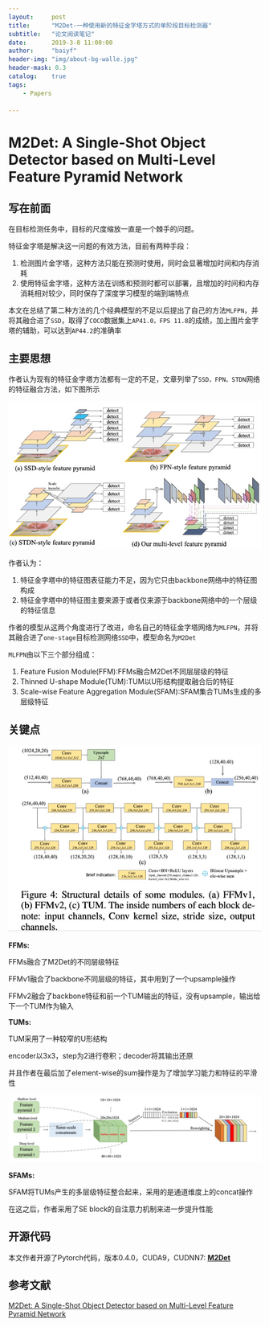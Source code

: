 ```yaml
---
layout:     post
title:      "M2Det-一种使用新的特征金字塔方式的单阶段目标检测器"
subtitle:   "论文阅读笔记"
date:       2019-3-8 11:00:00
author:     "baiyf"
header-img: "img/about-bg-walle.jpg"
header-mask: 0.3
catalog:    true
tags:
    - Papers

---
```


# M2Det: A Single-Shot Object Detector based on Multi-Level Feature Pyramid Network

## 写在前面

在目标检测任务中，目标的尺度缩放一直是一个棘手的问题。

特征金字塔是解决这一问题的有效方法，目前有两种手段：

1. 检测图片金字塔，这种方法只能在预测时使用，同时会显著增加时间和内存消耗
2. 使用特征金字塔，这种方法在训练和预测时都可以部署，且增加的时间和内存消耗相对较少，同时保存了深度学习模型的端到端特点

本文在总结了第二种方法的几个经典模型的不足以后提出了自己的方法`MLFPN`，并将其融合进了`SSD`，取得了`COCO`数据集上`AP41.0，FPS 11.8`的成绩，加上图片金字塔的辅助，可以达到`AP44.2`的准确率

## 主要思想

作者认为现有的特征金字塔方法都有一定的不足，文章列举了`SSD，FPN，STDN`网络的特征融合方法，如下图所示

![FP](/img/post/FP.jpg)

作者认为：

1. 特征金字塔中的特征图表征能力不足，因为它只由backbone网络中的特征图构成
2. 特征金字塔中的特征图主要来源于或者仅来源于backbone网络中的一个层级的特征信息

作者的模型从这两个角度进行了改进，命名自己的特征金字塔网络为`MLFPN`，并将其融合进了`one-stage`目标检测网络`SSD`中，模型命名为`M2Det`

`MLFPN`由以下三个部分组成：

1. Feature Fusion Module(FFM):FFMs融合M2Det不同层层级的特征
2. Thinned U-shape Module(TUM):TUM以U形结构提取融合后的特征
3. Scale-wise Feature Aggregation Module(SFAM):SFAM集合TUMs生成的多层级特征

## 关键点

![FMM_TUM](/img/post/FMM_TUM.jpg)

**FFMs:**

FFMs融合了M2Det的不同层级特征

FFMv1融合了backbone不同层级的特征，其中用到了一个upsample操作

FFMv2融合了backbone特征和前一个TUM输出的特征，没有upsample，输出给下一个TUM作为输入

**TUMs:**

TUM采用了一种较窄的U形结构

encoder以3x3，step为2进行卷积；decoder将其输出还原

并且作者在最后加了element-wise的sum操作是为了增加学习能力和特征的平滑性

![SFAM](/img/post/SFAM.jpg)

**SFAMs:**

SFAM将TUMs产生的多层级特征整合起来，采用的是通道维度上的concat操作

在这之后，作者采用了SE block的自注意力机制来进一步提升性能

## 开源代码

本文作者开源了Pytorch代码，版本0.4.0，CUDA9，CUDNN7: [**M2Det**](https://github.com/qijiezhao/M2Det)

## 参考文献

[M2Det: A Single-Shot Object Detector based on Multi-Level Feature Pyramid
Network](https://arxiv.org/pdf/1811.04533.pdf)